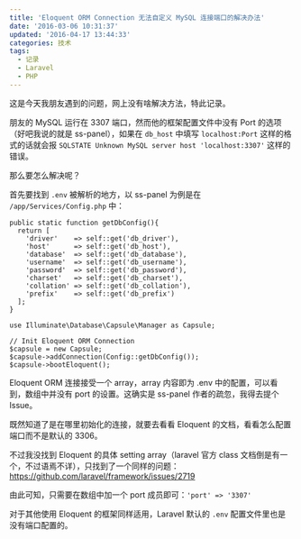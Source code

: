 ```yaml
---
title: 'Eloquent ORM Connection 无法自定义 MySQL 连接端口的解决办法'
date: '2016-03-06 10:31:37'
updated: '2016-04-17 13:44:33'
categories: 技术
tags:
  - 记录
  - Laravel
  - PHP
---
```


这是今天我朋友遇到的问题，网上没有啥解决方法，特此记录。

朋友的 MySQL 运行在 3307 端口，然而他的框架配置文件中没有 Port 的选项（好吧我说的就是 ss-panel），如果在 `db_host` 中填写 `localhost:Port` 这样的格式的话就会报 `SQLSTATE Unknown MySQL server host 'localhost:3307'` 这样的错误。

那么要怎么解决呢？

首先要找到 `.env` 被解析的地方，以 ss-panel 为例是在 `/app/Services/Config.php` 中：

<!--more-->

```
public static function getDbConfig(){
  return [
    'driver'    => self::get('db_driver'),
    'host'      => self::get('db_host'),
    'database'  => self::get('db_database'),
    'username'  => self::get('db_username'),
    'password'  => self::get('db_password'),
    'charset'   => self::get('db_charset'),
    'collation' => self::get('db_collation'),
    'prefix'    => self::get('db_prefix')
  ];
}
```
```
use Illuminate\Database\Capsule\Manager as Capsule;

// Init Eloquent ORM Connection
$capsule = new Capsule;
$capsule->addConnection(Config::getDbConfig());
$capsule->bootEloquent();
```
Eloquent ORM 连接接受一个 array，array 内容即为 .env 中的配置，可以看到，数组中并没有 port 的设置。这确实是 ss-panel 作者的疏忽，我得去提个 Issue。

既然知道了是在哪里初始化的连接，就要去看看 Eloquent 的文档，看看怎么配置端口而不是默认的 3306。

不过我没找到 Eloquent 的具体 setting array（laravel 官方 class 文档倒是有一个，不过语焉不详），只找到了一个同样的问题：https://github.com/laravel/framework/issues/2719

由此可知，只需要在数组中加一个 port 成员即可：`'port' => '3307'`

对于其他使用 Eloquent 的框架同样适用，Laravel 默认的 `.env` 配置文件里也是没有端口配置的。
